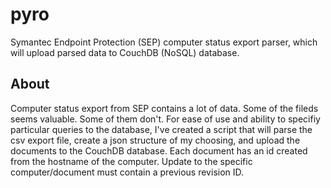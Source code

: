 pyro
====

Symantec Endpoint Protection (SEP) computer status export parser, which will upload parsed data to CouchDB (NoSQL) database.

## About
Computer status export from SEP contains a lot of data. Some of the fileds seems valuable. Some of them don't. For ease of use and ability to specifiy particular queries to the database, I've created a script that will parse the csv export file, create a json structure of my choosing, and upload the documents to the CouchDB database. Each document has an id created from the hostname of the computer. Update to the specific computer/document must contain a previous revision ID. 
